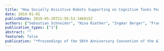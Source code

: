 ```yaml
---
title: "How Socially Assistive Robots Supporting on Cognitive Tasks Perform"
date: 2014-01-01
publishDate: 2019-05-28T21:56:53.346915Z
authors: ["Sebastian Schneider", "Nina Riether", "Ingmar Berger", "Franz Kummert"]
publication_types: ["1"]
abstract: ""
featured: false
publication: "*Proceedings of the 50th Anniversary Convention of the AISB*"
---
```


